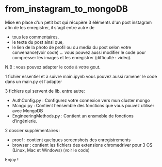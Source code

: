 # from_instagram_to_mongoDB
Mise en place d'un petit bot qui récupère 3 éléments d'un post instagram afin de les enregistrer, il s'agit entre autre de  
* tous les commentaires, 
* le texte du post ainsi que, 
* le lien de la photo de profil ou du media du post selon votre convenance(voir code) ... vous pouvez aussi modifier le code pour compresser les images  et les enregistrer (difficulté : vidéo).

N.B : vous pouvez adapter le code à votre gout.

1 fichier essentiel et à suivre main.ipynb vous pouvez aussi ramener le code dans un main.py et l'adapter

3 fichiers qui servent de lib. entre autre: 

- AuthConfig.py : Configurez votre connexion vers mun cluster mongo
- Mongo.py : Contient l'ensemble des fonctions que vous pouvez utiliser avec MongoDB
- EngineeringMethods.py : Contient un ensmeble de fonctions d'ingénierie.

2 dossier supplémentaires :
- proof : contient quelques screenshots des enregistrements
- browser : contient les fichiers des extensions chromedriver pour 3 OS (Linux, Mac et Windows) (voir le code)

Enjoy !

